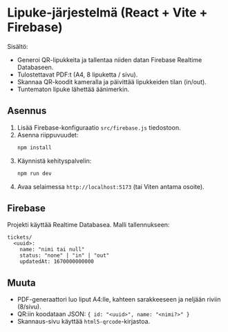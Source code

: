# Lipuke-järjestelmä (React + Vite + Firebase)

Sisältö:
- Generoi QR-lipukkeita ja tallentaa niiden datan Firebase Realtime Databaseen.
- Tulostettavat PDF:t (A4, 8 lipuketta / sivu).
- Skannaa QR-koodit kameralla ja päivittää lipukkeiden tilan (in/out).
- Tuntematon lipuke lähettää äänimerkin.

## Asennus
1. Lisää Firebase-konfiguraatio `src/firebase.js` tiedostoon.
2. Asenna riippuvuudet:
   ```bash
   npm install
   ```
3. Käynnistä kehityspalvelin:
   ```bash
   npm run dev
   ```
4. Avaa selaimessa `http://localhost:5173` (tai Viten antama osoite).

## Firebase
Projekti käyttää Realtime Databasea. Malli tallennukseen:
```
tickets/
  <uuid>:
    name: "nimi tai null"
    status: "none" | "in" | "out"
    updatedAt: 1670000000000
```

## Muuta
- PDF-generaattori luo liput A4:lle, kahteen sarakkeeseen ja neljään riviin (8/sivu).
- QR:iin koodataan JSON: `{ id: "<uuid>", name: "<nimi?>" }`
- Skannaus-sivu käyttää `html5-qrcode`-kirjastoa.

